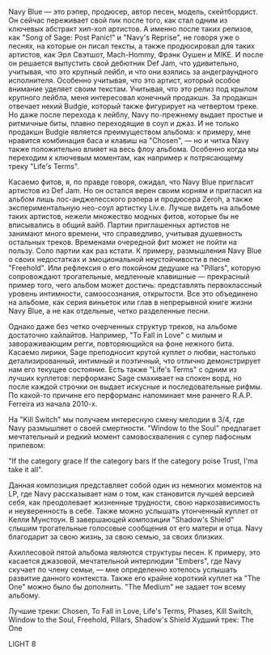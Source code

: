 Navy Blue — это рэпер, продюсер, автор песен, модель, скейтбордист. Он сейчас переживает свой пик после того, как стал одним из ключевых абстракт хип-хоп артистов. А именно после таких релизов, как "Song of Sage: Post Panic!" и "Navy's Reprise", не говоря уже о песнях, на которые он писал тексты, а также продюсировал для таких артистов, как Эрл Свэтшот, Mach-Hommy, Фрэнк Оушен и MIKE. И после он решается выпустить свой дебютник Def Jam, что удивительно, учитывая, что это крупный лейбл, и что они взялись за андеграундного исполнителя. Особенно учитывая, что это артист, который особое внимание уделяет своим текстам. Учитывая, что это релиз под крылом крупного лейбла, меня интересовал конечный продакшн. За продакшн отвечает некий Budgie, который также фигурирует на четвертом треке. Но даже после перехода к лейблу, Navy по-прежнему выдает простые и ритмичные биты, плавно переходящие в соул и джаз. И не только продакшн Budgie является преимуществом альбома: к примеру, мне нравится комбинация баса и клавиш на "Chosen", — но и читка Navy также положительно влияет на весь флоу альбома. Особенно когда мы переходим к ключевым моментам, как например к потрясающему треку "Life's Terms".

Касаемо фитов, я, по правде говоря, ожидал, что Navy Blue пригласит артистов из Def Jam. Но он остался верен своим корням и пригласил на альбом лишь лос-анджелесского рэпера и продюсера Zeroh, а также экспериментальную нео-соул артистку Liv.e. Лучше видеть на альбоме таких артистов, нежели множество модных фитов, которые бы не вписывались в общий вайб. Партии приглашенных артистов не занимают много времени, что справедливо, учитывая душевность остальных треков. Временами очередной фит может не пойти на пользу. Соло партии как раз кстати. К примеру, размышления Navy Blue о своих недостатках и эмоциональной неустойчивости в песне "Freehold". Или рефлексия о его покойном дедушке на "Pillars", которую сопровождают трогательные, медленные клавишные — прекрасный пример того, чего альбом может достичь: представлять первоклассный уровень интимности, самоосознания, открытости. Все это объединено на альбоме, как серия виньеток или глав в непрерывной книге жизни Navy Blue, а не как отдельные, четко разделенные песни.

Однако даже без четко очерченных структур треков, на альбоме достаточно хайлайтов. Например, "To Fall in Love" с милым и завораживающим регги, повторяющийся на фоне нежного бита. Касаемо лирики, Sage преподносит крутой куплет о любви, настолько детализированный, интимный и поэтичный, что отлично демонстрирует нам его текущее состояние. Есть также "Life's Terms" с одним из лучших куплетов: перформанс Sage смахивает на спокен ворд, но после каждой строчки он выдает искусные и последовательные рифмы. По какой-то причине его перформанс напоминает мне раннего R.A.P. Ferreira из начала 2010-х.

На "Kill Switch" мы получаем интересную смену мелодии в 3/4, где Navy размышляет о своей смертности. "Window to the Soul" предлагает мечтательный и редкий момент самовосхваления с супер пафосным припевом:

"If the category grace
If the category bars
If the category poise
Trust, I'ma take it all".

Данная композиция представляет собой один из немногих моментов на LP, где Navy рассказывает нам о том, как становится лучшей версией себя, как преодолевает жизненные трудности, свою наркозависимость и неуверенность в себе. Также можно услышать утонченный куплет от Келли Мунстоун. В завершающей композиции "Shadow's Shield" слышим трогательные голосовые сообщения от его матери и отца. Navy благодарит за свою жизнь, за свою семью, за своих близких.

Ахиллесовой пятой альбома являются структуры песен. К примеру, это касается джазовой, мечтательной интерлюдии "Embers", где Navy скучает по члену семьи, — мне определенно хотелось услышать развитие данного контекста. Также его крайне короткий куплет на "The One" можно было бы дополнить. "The Medium" не задает тон всему альбому.

Лучшие треки: Chosen, To Fall in Love, Life's Terms, Phases, Kill Switch, Window to the Soul, Freehold, Pillars, Shadow's Shield
Худший трек: The One

LIGHT 8
